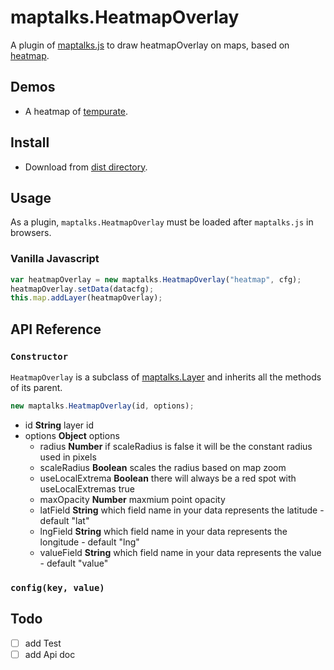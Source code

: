 # maptalks.HeatmapOverlay

A plugin of [maptalks.js](https://github.com/maptalks/maptalks.js) to draw heatmapOverlay on maps, based on [heatmap](https://github.com/pa7/heatmap.js).

## Demos

-   A heatmap of [tempurate](https://zzcyrus.github.io/maptalks.HeatmapOverlay/demo/).

## Install

-   Download from [dist directory](https://github.com/zzcyrus/maptalks.HeatmapOverlay/tree/gh-pages/dist).

## Usage

As a plugin, `maptalks.HeatmapOverlay` must be loaded after `maptalks.js` in browsers.

### Vanilla Javascript

```javascript
var heatmapOverlay = new maptalks.HeatmapOverlay("heatmap", cfg);
heatmapOverlay.setData(datacfg);
this.map.addLayer(heatmapOverlay);
```

## API Reference

### `Constructor`

`HeatmapOverlay` is a subclass of [maptalks.Layer](https://maptalks.github.io/maptalks.js/api/0.x/Layer.html) and inherits all the methods of its parent.

```javascript
new maptalks.HeatmapOverlay(id, options);
```

-   id **String** layer id
-   options **Object** options
    -   radius **Number** if scaleRadius is false it will be the constant radius used in pixels
    -   scaleRadius **Boolean** scales the radius based on map zoom
    -   useLocalExtrema **Boolean** there will always be a red spot with useLocalExtremas true
    -   maxOpacity **Number** maxmium point opacity
    -   latField **String** which field name in your data represents the latitude - default "lat"
    -   lngField **String** which field name in your data represents the longitude - default "lng"
    -   valueField **String** which field name in your data represents the value - default "value"

### `config(key, value)`

## Todo

-   [ ] add Test
-   [ ] add Api doc
